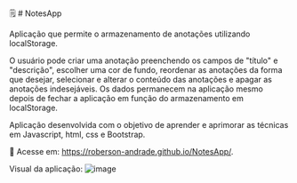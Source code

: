 :spiral_notepad: # NotesApp

Aplicação que permite o armazenamento de anotações utilizando localStorage.

O usuário pode criar uma anotação preenchendo os campos de "título" e "descrição", escolher uma cor de fundo, reordenar as anotações da forma que desejar, selecionar e alterar o conteúdo das anotações e apagar as anotações indesejáveis. Os dados permanecem na aplicação mesmo depois de fechar a aplicação em função do armazenamento em localStorage.

Aplicação desenvolvida com o objetivo de aprender e aprimorar as técnicas em Javascript, html, css e Bootstrap.

:pushpin: Acesse em: https://roberson-andrade.github.io/NotesApp/.

Visual da aplicação:
![image](https://user-images.githubusercontent.com/78360479/113005639-0953e580-914b-11eb-859c-5e5ea8c40288.png)
